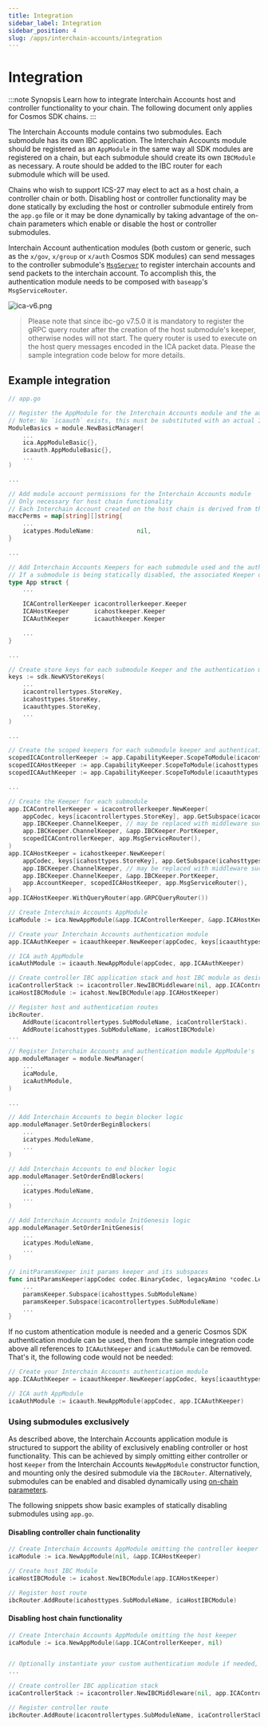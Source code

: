 ```yaml
---
title: Integration
sidebar_label: Integration
sidebar_position: 4
slug: /apps/interchain-accounts/integration
---
```



# Integration

:::note Synopsis
Learn how to integrate Interchain Accounts host and controller functionality to your chain. The following document only applies for Cosmos SDK chains. 
:::

The Interchain Accounts module contains two submodules. Each submodule has its own IBC application. The Interchain Accounts module should be registered as an `AppModule` in the same way all SDK modules are registered on a chain, but each submodule should create its own `IBCModule` as necessary. A route should be added to the IBC router for each submodule which will be used. 

Chains who wish to support ICS-27 may elect to act as a host chain, a controller chain or both. Disabling host or controller functionality may be done statically by excluding the host or controller submodule entirely from the `app.go` file or it may be done dynamically by taking advantage of the on-chain parameters which enable or disable the host or controller submodules. 

Interchain Account authentication modules (both custom or generic, such as the `x/gov`, `x/group` or `x/auth` Cosmos SDK modules) can send messages to the controller submodule's [`MsgServer`](05-messages.md) to register interchain accounts and send packets to the interchain account. To accomplish this, the authentication module needs to be composed with `baseapp`'s `MsgServiceRouter`. 

![ica-v6.png](./images/ica-v6.png)

> Please note that since ibc-go v7.5.0 it is mandatory to register the gRPC query router after the creation of the host submodule's keeper, otherwise nodes will not start. The query router is used to execute on the host query messages encoded in the ICA packet data. Please the sample integration code below for more details.

## Example integration

```go
// app.go

// Register the AppModule for the Interchain Accounts module and the authentication module
// Note: No `icaauth` exists, this must be substituted with an actual Interchain Accounts authentication module
ModuleBasics = module.NewBasicManager(
    ...
    ica.AppModuleBasic{},
    icaauth.AppModuleBasic{},
    ...
)

... 

// Add module account permissions for the Interchain Accounts module
// Only necessary for host chain functionality
// Each Interchain Account created on the host chain is derived from the module account created
maccPerms = map[string][]string{
    ...
    icatypes.ModuleName:            nil,
}

...

// Add Interchain Accounts Keepers for each submodule used and the authentication module
// If a submodule is being statically disabled, the associated Keeper does not need to be added. 
type App struct {
    ...

    ICAControllerKeeper icacontrollerkeeper.Keeper
    ICAHostKeeper       icahostkeeper.Keeper
    ICAAuthKeeper       icaauthkeeper.Keeper

    ...
}

...

// Create store keys for each submodule Keeper and the authentication module
keys := sdk.NewKVStoreKeys(
    ...
    icacontrollertypes.StoreKey,
    icahosttypes.StoreKey,
    icaauthtypes.StoreKey,
    ...
)

... 

// Create the scoped keepers for each submodule keeper and authentication keeper
scopedICAControllerKeeper := app.CapabilityKeeper.ScopeToModule(icacontrollertypes.SubModuleName)
scopedICAHostKeeper := app.CapabilityKeeper.ScopeToModule(icahosttypes.SubModuleName)
scopedICAAuthKeeper := app.CapabilityKeeper.ScopeToModule(icaauthtypes.ModuleName)

...

// Create the Keeper for each submodule
app.ICAControllerKeeper = icacontrollerkeeper.NewKeeper(
    appCodec, keys[icacontrollertypes.StoreKey], app.GetSubspace(icacontrollertypes.SubModuleName),
    app.IBCKeeper.ChannelKeeper, // may be replaced with middleware such as ics29 fee
    app.IBCKeeper.ChannelKeeper, &app.IBCKeeper.PortKeeper,
    scopedICAControllerKeeper, app.MsgServiceRouter(),
)   
app.ICAHostKeeper = icahostkeeper.NewKeeper(
    appCodec, keys[icahosttypes.StoreKey], app.GetSubspace(icahosttypes.SubModuleName),
    app.IBCKeeper.ChannelKeeper, // may be replaced with middleware such as ics29 fee
    app.IBCKeeper.ChannelKeeper, &app.IBCKeeper.PortKeeper,
    app.AccountKeeper, scopedICAHostKeeper, app.MsgServiceRouter(),
)
app.ICAHostKeeper.WithQueryRouter(app.GRPCQueryRouter())

// Create Interchain Accounts AppModule
icaModule := ica.NewAppModule(&app.ICAControllerKeeper, &app.ICAHostKeeper)

// Create your Interchain Accounts authentication module
app.ICAAuthKeeper = icaauthkeeper.NewKeeper(appCodec, keys[icaauthtypes.StoreKey], app.MsgServiceRouter())

// ICA auth AppModule
icaAuthModule := icaauth.NewAppModule(appCodec, app.ICAAuthKeeper)

// Create controller IBC application stack and host IBC module as desired
icaControllerStack := icacontroller.NewIBCMiddleware(nil, app.ICAControllerKeeper)
icaHostIBCModule := icahost.NewIBCModule(app.ICAHostKeeper)

// Register host and authentication routes
ibcRouter.
    AddRoute(icacontrollertypes.SubModuleName, icaControllerStack).
    AddRoute(icahosttypes.SubModuleName, icaHostIBCModule)
...

// Register Interchain Accounts and authentication module AppModule's
app.moduleManager = module.NewManager(
    ...
    icaModule,
    icaAuthModule,
)

...

// Add Interchain Accounts to begin blocker logic
app.moduleManager.SetOrderBeginBlockers(
    ...
    icatypes.ModuleName,
    ...
)

// Add Interchain Accounts to end blocker logic
app.moduleManager.SetOrderEndBlockers(
    ...
    icatypes.ModuleName,
    ...
)

// Add Interchain Accounts module InitGenesis logic
app.moduleManager.SetOrderInitGenesis(
    ...
    icatypes.ModuleName,
    ...
)

// initParamsKeeper init params keeper and its subspaces
func initParamsKeeper(appCodec codec.BinaryCodec, legacyAmino *codec.LegacyAmino, key, tkey sdk.StoreKey) paramskeeper.Keeper {
    ...
    paramsKeeper.Subspace(icahosttypes.SubModuleName)
    paramsKeeper.Subspace(icacontrollertypes.SubModuleName)
    ...
}
```

If no custom athentication module is needed and a generic Cosmos SDK authentication module can be used, then from the sample integration code above all references to `ICAAuthKeeper` and `icaAuthModule` can be removed. That's it, the following code would not be needed:

```go
// Create your Interchain Accounts authentication module
app.ICAAuthKeeper = icaauthkeeper.NewKeeper(appCodec, keys[icaauthtypes.StoreKey], app.MsgServiceRouter())

// ICA auth AppModule
icaAuthModule := icaauth.NewAppModule(appCodec, app.ICAAuthKeeper)
```

### Using submodules exclusively

As described above, the Interchain Accounts application module is structured to support the ability of exclusively enabling controller or host functionality.
This can be achieved by simply omitting either controller or host `Keeper` from the Interchain Accounts `NewAppModule` constructor function, and mounting only the desired submodule via the `IBCRouter`.
Alternatively, submodules can be enabled and disabled dynamically using [on-chain parameters](06-parameters.md).

The following snippets show basic examples of statically disabling submodules using `app.go`.

#### Disabling controller chain functionality

```go
// Create Interchain Accounts AppModule omitting the controller keeper
icaModule := ica.NewAppModule(nil, &app.ICAHostKeeper)

// Create host IBC Module
icaHostIBCModule := icahost.NewIBCModule(app.ICAHostKeeper)

// Register host route
ibcRouter.AddRoute(icahosttypes.SubModuleName, icaHostIBCModule)
```

#### Disabling host chain functionality

```go
// Create Interchain Accounts AppModule omitting the host keeper
icaModule := ica.NewAppModule(&app.ICAControllerKeeper, nil)


// Optionally instantiate your custom authentication module if needed, or not otherwise
...

// Create controller IBC application stack
icaControllerStack := icacontroller.NewIBCMiddleware(nil, app.ICAControllerKeeper)

// Register controller route
ibcRouter.AddRoute(icacontrollertypes.SubModuleName, icaControllerStack)
```
